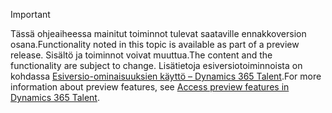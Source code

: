 > [!IMPORTANT]
> <span data-ttu-id="f7f6e-101">Tässä ohjeaiheessa mainitut toiminnot tulevat saataville ennakkoversion osana.</span><span class="sxs-lookup"><span data-stu-id="f7f6e-101">Functionality noted in this topic is available as part of a preview release.</span></span> <span data-ttu-id="f7f6e-102">Sisältö ja toiminnot voivat muuttua.</span><span class="sxs-lookup"><span data-stu-id="f7f6e-102">The content and the functionality are subject to change.</span></span> <span data-ttu-id="f7f6e-103">Lisätietoja esiversiotoiminnoista on kohdassa [Esiversio-ominaisuuksien käyttö – Dynamics 365 Talent](../access-preview-feature.md).</span><span class="sxs-lookup"><span data-stu-id="f7f6e-103">For more information about preview features, see [Access preview features in Dynamics 365 Talent](../access-preview-feature.md).</span></span>
